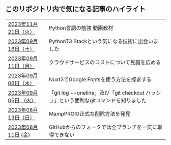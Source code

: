 ## このリポジトリ内で気になる記事のハイライト

<table>
    <td><a href="https://github.com/yuasys/chatty-journal/blob/main/2023/11/2023-11-21.md">2023年11月21日（火）</a></td>
    <td>Python言語の勉強 動画教材</td>
  </tr>
  <tr>
    <td><a href="https://github.com/yuasys/chatty-journal/blob/main/2023/09/2023-09-16.md
">2023年09月16日（土）</a></td>
    <td>PythonT3 Stackという気になる技術に出会いました</td>
  </tr>
  <tr>
    <td><a href="https://github.com/yuasys/chatty-journal/blob/main/2023/09/2023-09-11.md
">2023年09月11日（月）</a></td>
    <td>クラウドサービスのコストについて見識を広める</td>
  </tr>
  <tr>
    <td><a href="https://github.com/yuasys/chatty-journal/blob/main/2023/09/2023-09-06.md
">2023年09月06日（水）</a></td>
    <td>Nuxt3でGoogle Fontsを使う方法を探求する</td>
  </tr>
  <tr>
    <td><a href="https://github.com/yuasys/chatty-journal/blob/main/2023/09/2023-09-05.md
">2023年09月05日 （火）</a></td>
    <td>「git log --oneline」及び「git checkout ハッシュ」という便利なgitコマンドを知りました</td>
  </tr>
  <tr>
    <td><a href="https://github.com/yuasys/chatty-journal/blob/main/2023/08/2023-08-13.md
">2023年08月13日（日）</a></td>
    <td>MampPROの正式な削除方法を発見</td>
  </tr>
  <tr>
    <td><a href="https://github.com/yuasys/chatty-journal/blob/main/2023/08/2023-08-11.md
">2023年08月11日 (金)</a></td>
    <td>GitHubからのフォークでは全ブランチを一気に取得できない</td>
  </tr>
</table>
